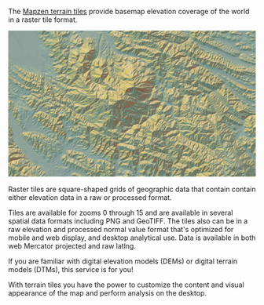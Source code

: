 The [Mapzen terrain tiles](https://mapzen.com/projects/joerd) provide basemap elevation coverage of the world in a raster tile format.

![Contents of an example terrain tile](images/elevation-tile-example.png)

Raster tiles are square-shaped grids of geographic data that contain contain either elevation data in a raw or processed format.

Tiles are available for zooms 0 through 15 and are available in several spatial data formats including PNG and GeoTIFF. The tiles also can be in a raw elevation and processed normal value format that's optimized for mobile and web display, and desktop analytical use. Data is available in both web Mercator projected and raw latlng.

If you are familiar with digital elevation models (DEMs) or digital terrain models (DTMs), this service is for you!

With terrain tiles you have the power to customize the content and visual appearance of the map and perform analysis on the desktop.
